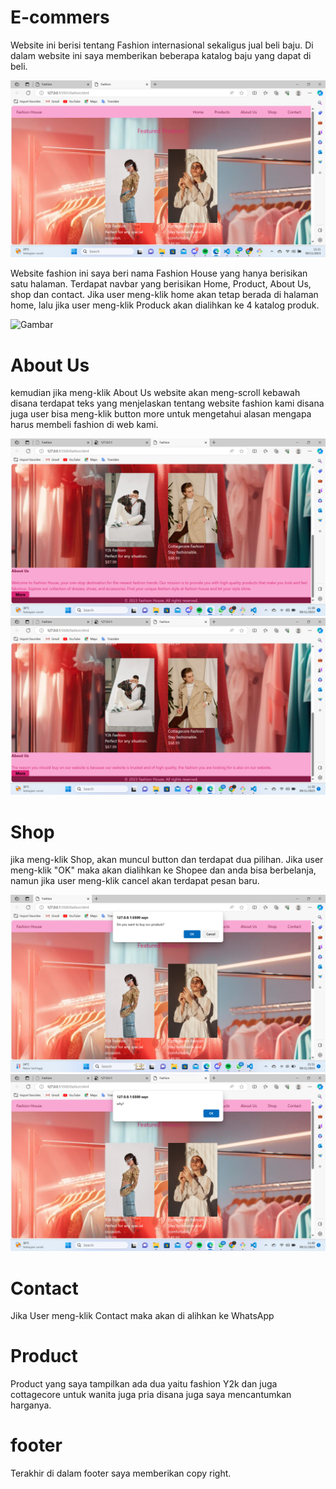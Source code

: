 # E-commers
Website ini berisi tentang Fashion internasional sekaligus jual beli baju. Di dalam website ini saya memberikan beberapa katalog baju yang dapat di beli.

![Gambar](website.png)

Website fashion ini saya beri nama Fashion House yang hanya berisikan satu halaman. Terdapat navbar yang berisikan Home, Product, About Us, shop dan contact. Jika user meng-klik home akan tetap berada di halaman home, lalu jika user meng-klik Produck akan dialihkan ke 4 katalog produk.

![Gambar](product.png)

# About Us
kemudian jika meng-klik About Us website akan meng-scroll kebawah disana terdapat teks yang menjelaskan tentang website fashion kami disana juga user bisa meng-klik button more untuk mengetahui alasan mengapa harus membeli fashion di web kami.

![Gambar](Aboutus1.png)
![Gambar](Aboutus2.png)


# Shop
jika meng-klik Shop, akan muncul button dan terdapat dua pilihan. Jika user meng-klik "OK" maka akan dialihkan ke Shopee dan anda bisa berbelanja, namun jika user meng-klik cancel akan terdapat pesan baru.

![Gambar](Shop1.png)
![Gambar](Shop2.png)

# Contact
Jika User meng-klik Contact maka akan di alihkan ke WhatsApp

# Product
Product yang saya tampilkan ada dua yaitu fashion Y2k dan juga cottagecore untuk wanita juga pria disana juga saya mencantumkan harganya.

# footer
Terakhir di dalam footer saya memberikan copy right.

